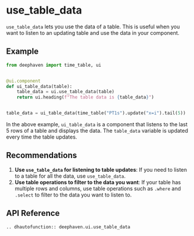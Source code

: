 # use_table_data

`use_table_data` lets you use the data of a table. This is useful when you want to listen to an updating table and use the data in your component.

## Example

```python
from deephaven import time_table, ui


@ui.component
def ui_table_data(table):
    table_data = ui.use_table_data(table)
    return ui.heading(f"The table data is {table_data}")


table_data = ui_table_data(time_table("PT1s").update("x=i").tail(5))
```

In the above example, `ui_table_data` is a component that listens to the last 5 rows of a table and displays the data. The `table_data` variable is updated every time the table updates.

## Recommendations

1. **Use `use_table_data` for listening to table updates**: If you need to listen to a table for all the data, use `use_table_data`.
2. **Use table operations to filter to the data you want**: If your table has multiple rows and columns, use table operations such as `.where` and `.select` to filter to the data you want to listen to.

## API Reference

```{eval-rst}
.. dhautofunction:: deephaven.ui.use_table_data
```
